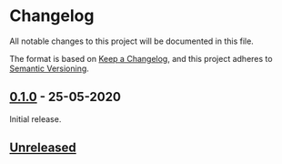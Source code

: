 # Changelog

All notable changes to this project will be documented in this file.

The format is based on [Keep a Changelog](https://keepachangelog.com/en/1.0.0/),
and this project adheres to
[Semantic Versioning](https://semver.org/spec/v2.0.0.html).

## [0.1.0] - 25-05-2020

Initial release.

## [Unreleased]

[unreleased]:
  https://github.com/LBHackney-IT/mat-process-utils/compare/v0.1.0...HEAD
[0.1.0]: https://github.com/LBHackney-IT/mat-process-utils/releases/tag/v0.1.0

